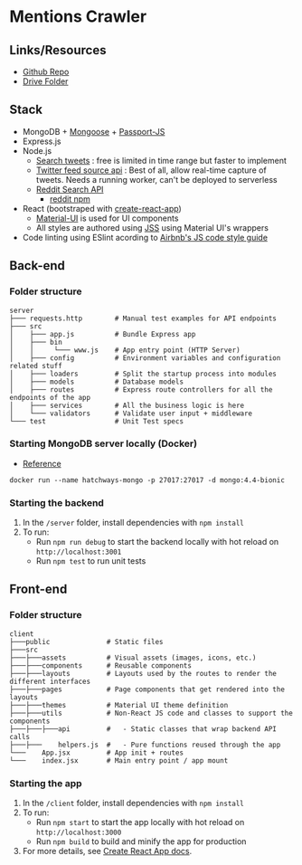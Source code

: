 # Mentions Crawler

## Links/Resources

- [Github Repo](https://github.com/hatchways/team-bulldozer-1/invitations)
- [Drive Folder](https://drive.google.com/drive/u/2/folders/1_LKa9peQrEwvZEWDE-z-AD7DMntX3qoP)


## Stack

- MongoDB + [Mongoose](https://mongoosejs.com/docs/) + [Passport-JS](http://www.passportjs.org/)
- Express.js
- Node.js
    - [Search tweets](https://developer.twitter.com/en/docs/tweets/search/overview) : free is limited in time range but faster to implement
    - [Twitter feed source api](https://developer.twitter.com/en/docs/tweets/filter-realtime/overview) : Best of all, allow real-time capture of tweets. Needs a running worker, can't be deployed to serverless
    - [Reddit Search API](https://www.reddit.com/dev/api/#GET_search)
      - [reddit npm](https://www.npmjs.com/package/reddit)
- React (bootstraped with [create-react-app](https://create-react-app.dev/)) 
    - [Material-UI](https://material-ui.com/) is used for UI components
    - All styles are authored using [JSS](https://cssinjs.org/) using Material UI's wrappers
- Code linting using ESlint acording to [Airbnb's JS code style guide](https://github.com/airbnb/javascript/tree/master/react)

## Back-end

### Folder structure

```
server
├─── requests.http        # Manual test examples for API endpoints
├─── src
│    ├─── app.js          # Bundle Express app
│    ├─── bin
│    │     └─── www.js    # App entry point (HTTP Server)
│    ├─── config          # Environment variables and configuration related stuff
│    ├─── loaders         # Split the startup process into modules
│    ├─── models          # Database models
│    ├─── routes          # Express route controllers for all the endpoints of the app
│    ├─── services        # All the business logic is here
│    └─── validators      # Validate user input + middleware
└─── test                 # Unit Test specs
```

### Starting MongoDB server locally (Docker)

  - [Reference](https://hub.docker.com/_/mongo)

```
docker run --name hatchways-mongo -p 27017:27017 -d mongo:4.4-bionic
```

### Starting the backend

1. In the `/server` folder, install dependencies with `npm install`
2. To run:
    * Run `npm run debug` to start the backend locally with hot reload on `http://localhost:3001`
    * Run `npm test` to run unit tests


## Front-end

### Folder structure
```
client
├───public              # Static files
├───src
├───├───assets          # Visual assets (images, icons, etc.)
├───├───components      # Reusable components
├───├───layouts         # Layouts used by the routes to render the different interfaces
├───├───pages           # Page components that get rendered into the layouts
├───├───themes          # Material UI theme definition
├───├───utils           # Non-React JS code and classes to support the components
├───├───├───api         #   - Static classes that wrap backend API calls
├───├───    helpers.js  #   - Pure functions reused through the app
└───    App.jsx         # App init + routes
└───    index.jsx       # Main entry point / app mount
```

### Starting the app

1. In the `/client` folder, install dependencies with `npm install`
2. To run:
    * Run `npm start` to start the app locally with hot reload on `http://localhost:3000`
    * Run `npm build` to build and minify the app for production
3. For more details, see [Create React App docs](https://create-react-app.dev/docs/getting-started).
